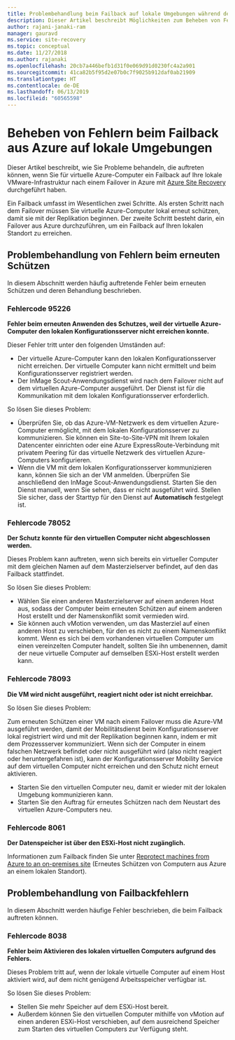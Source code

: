 ```yaml
---
title: Problembehandlung beim Failback auf lokale Umgebungen während der Notfallwiederherstellung von VMware-VMs in Azure mit Azure Site Recovery | Microsoft-Dokumentation
description: Dieser Artikel beschreibt Möglichkeiten zum Beheben von Fehlern beim Failback und erneuten Schützen während der Notfallwiederherstellung von VMware-VMs in Azure mit Azure Site Recovery.
author: rajani-janaki-ram
manager: gauravd
ms.service: site-recovery
ms.topic: conceptual
ms.date: 11/27/2018
ms.author: rajanaki
ms.openlocfilehash: 20cb7a446befb1d31f0e069d91d0230fc4a2a901
ms.sourcegitcommit: 41ca82b5f95d2e07b0c7f9025b912daf0ab21909
ms.translationtype: HT
ms.contentlocale: de-DE
ms.lasthandoff: 06/13/2019
ms.locfileid: "60565598"
---
```

# <a name="troubleshoot-failback-to-on-premises-from-azure"></a>Beheben von Fehlern beim Failback aus Azure auf lokale Umgebungen

Dieser Artikel beschreibt, wie Sie Probleme behandeln, die auftreten können, wenn Sie für virtuelle Azure-Computer ein Failback auf Ihre lokale VMware-Infrastruktur nach einem Failover in Azure mit [Azure Site Recovery](site-recovery-overview.md) durchgeführt haben.

Ein Failback umfasst im Wesentlichen zwei Schritte. Als ersten Schritt nach dem Failover müssen Sie virtuelle Azure-Computer lokal erneut schützen, damit sie mit der Replikation beginnen. Der zweite Schritt besteht darin, ein Failover aus Azure durchzuführen, um ein Failback auf Ihren lokalen Standort zu erreichen.

## <a name="troubleshoot-reprotection-errors"></a>Problembehandlung von Fehlern beim erneuten Schützen

In diesem Abschnitt werden häufig auftretende Fehler beim erneuten Schützen und deren Behandlung beschrieben.

### <a name="error-code-95226"></a>Fehlercode 95226

**Fehler beim erneuten Anwenden des Schutzes, weil der virtuelle Azure-Computer den lokalen Konfigurationsserver nicht erreichen konnte.**

Dieser Fehler tritt unter den folgenden Umständen auf:

* Der virtuelle Azure-Computer kann den lokalen Konfigurationsserver nicht erreichen. Der virtuelle Computer kann nicht ermittelt und beim Konfigurationsserver registriert werden.
* Der InMage Scout-Anwendungsdienst wird nach dem Failover nicht auf dem virtuellen Azure-Computer ausgeführt. Der Dienst ist für die Kommunikation mit dem lokalen Konfigurationsserver erforderlich.

So lösen Sie dieses Problem:

* Überprüfen Sie, ob das Azure-VM-Netzwerk es dem virtuellen Azure-Computer ermöglicht, mit dem lokalen Konfigurationsserver zu kommunizieren. Sie können ein Site-to-Site-VPN mit Ihrem lokalen Datencenter einrichten oder eine Azure ExpressRoute-Verbindung mit privatem Peering für das virtuelle Netzwerk des virtuellen Azure-Computers konfigurieren.
* Wenn die VM mit dem lokalen Konfigurationsserver kommunizieren kann, können Sie sich an der VM anmelden. Überprüfen Sie anschließend den InMage Scout-Anwendungsdienst. Starten Sie den Dienst manuell, wenn Sie sehen, dass er nicht ausgeführt wird. Stellen Sie sicher, dass der Starttyp für den Dienst auf **Automatisch** festgelegt ist.

### <a name="error-code-78052"></a>Fehlercode 78052

**Der Schutz konnte für den virtuellen Computer nicht abgeschlossen werden.**

Dieses Problem kann auftreten, wenn sich bereits ein virtueller Computer mit dem gleichen Namen auf dem Masterzielserver befindet, auf den das Failback stattfindet.

So lösen Sie dieses Problem:

* Wählen Sie einen anderen Masterzielserver auf einem anderen Host aus, sodass der Computer beim erneuten Schützen auf einem anderen Host erstellt und der Namenskonflikt somit vermieden wird.
* Sie können auch vMotion verwenden, um das Masterziel auf einen anderen Host zu verschieben, für den es nicht zu einem Namenskonflikt kommt. Wenn es sich bei dem vorhandenen virtuellen Computer um einen vereinzelten Computer handelt, sollten Sie ihn umbenennen, damit der neue virtuelle Computer auf demselben ESXi-Host erstellt werden kann.


### <a name="error-code-78093"></a>Fehlercode 78093

**Die VM wird nicht ausgeführt, reagiert nicht oder ist nicht erreichbar.**

So lösen Sie dieses Problem:

Zum erneuten Schützen einer VM nach einem Failover muss die Azure-VM ausgeführt werden, damit der Mobilitätsdienst beim Konfigurationsserver lokal registriert wird und mit der Replikation beginnen kann, indem er mit dem Prozessserver kommuniziert. Wenn sich der Computer in einem falschen Netzwerk befindet oder nicht ausgeführt wird (also nicht reagiert oder heruntergefahren ist), kann der Konfigurationsserver Mobility Service auf dem virtuellen Computer nicht erreichen und den Schutz nicht erneut aktivieren.

* Starten Sie den virtuellen Computer neu, damit er wieder mit der lokalen Umgebung kommunizieren kann.
* Starten Sie den Auftrag für erneutes Schützen nach dem Neustart des virtuellen Azure-Computers neu.

### <a name="error-code-8061"></a>Fehlercode 8061

**Der Datenspeicher ist über den ESXi-Host nicht zugänglich.**

Informationen zum Failback finden Sie unter [Reprotect machines from Azure to an on-premises site](vmware-azure-reprotect.md#deploy-a-separate-master-target-server) (Erneutes Schützen von Computern aus Azure an einem lokalen Standort).


## <a name="troubleshoot-failback-errors"></a>Problembehandlung von Failbackfehlern

In diesem Abschnitt werden häufige Fehler beschrieben, die beim Failback auftreten können.

### <a name="error-code-8038"></a>Fehlercode 8038

**Fehler beim Aktivieren des lokalen virtuellen Computers aufgrund des Fehlers.**

Dieses Problem tritt auf, wenn der lokale virtuelle Computer auf einem Host aktiviert wird, auf dem nicht genügend Arbeitsspeicher verfügbar ist. 

So lösen Sie dieses Problem:

* Stellen Sie mehr Speicher auf dem ESXi-Host bereit.
* Außerdem können Sie den virtuellen Computer mithilfe von vMotion auf einen anderen ESXi-Host verschieben, auf dem ausreichend Speicher zum Starten des virtuellen Computers zur Verfügung steht.
